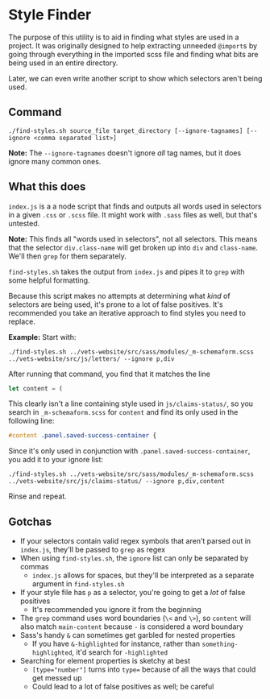 # Style Finder
The purpose of this utility is to aid in finding what styles are used in a project. It was originally designed to help extracting unneeded `@import`s by going through everything in the imported scss file and finding what bits are being used in an entire directory.

Later, we can even write another script to show which selectors aren't being used.

## Command
```
./find-styles.sh source_file target_directory [--ignore-tagnames] [--ignore <comma separated list>]
```

**Note:** The `--ignore-tagnames` doesn't ignore _all_ tag names, but it does ignore many common ones.


## What this does
`index.js` is a a node script that finds and outputs all words used in selectors in a given `.css` or `.scss` file. It might work with `.sass` files as well, but that's untested.

**Note:** This finds all "words used in selectors", not all selectors. This means that the selector `div.class-name` will get broken up into `div` and `class-name`. We'll then `grep` for them separately.

`find-styles.sh` takes the output from `index.js` and pipes it to `grep` with some helpful formatting.

Because this script makes no attempts at determining what _kind_ of selectors are being used, it's prone to a lot of false positives. It's recommended you take an iterative approach to find styles you need to replace.

**Example:**
Start with:
```
./find-styles.sh ../vets-website/src/sass/modules/_m-schemaform.scss ../vets-website/src/js/letters/ --ignore p,div
```

After running that command, you find that it matches the line
```js
let content = (
```

This clearly isn't a line containing style used in `js/claims-status/`, so you search in `_m-schemaform.scss` for `content` and find its only used in the following line:
```css
#content .panel.saved-success-container {
```

Since it's only used in conjunction with `.panel.saved-success-container`, you add it to your ignore list:
```
./find-styles.sh ../vets-website/src/sass/modules/_m-schemaform.scss ../vets-website/src/js/claims-status/ --ignore p,div,content
```

Rinse and repeat.

## Gotchas
- If your selectors contain valid regex symbols that aren't parsed out in `index.js`, they'll be passed to `grep` as regex
- When using `find-styles.sh`, the `ignore` list can only be separated by commas
  - `index.js` allows for spaces, but they'll be interpreted as a separate argument in `find-styles.sh`
- If your style file has `p` as a selector, you're going to get a _lot_ of false positives
  - It's recommended you ignore it from the beginning
- The `grep` command uses word boundaries (`\<` and `\>`), so `content` will also match `main-content` because `-` is considered a word boundary
- Sass's handy `&` can sometimes get garbled for nested properties
  - If you have `&-highlighted` for instance, rather than `something-highlighted`, it'd search for `-highlighted`
- Searching for element properties is sketchy at best
  - `[type="number"]` turns into `type=` because of all the ways that could get messed up
  - Could lead to a lot of false positives as well; be careful

